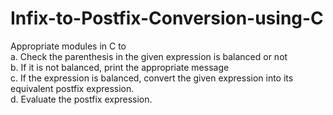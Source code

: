 # Infix-to-Postfix-Conversion-using-C

Appropriate modules in C to
<br>a. Check the parenthesis in the given expression is balanced
or not
<br>b. If it is not balanced, print the appropriate message
<br>c. If the expression is balanced, convert the given expression into its
equivalent postfix expression.
<br>d. Evaluate the postfix expression.
